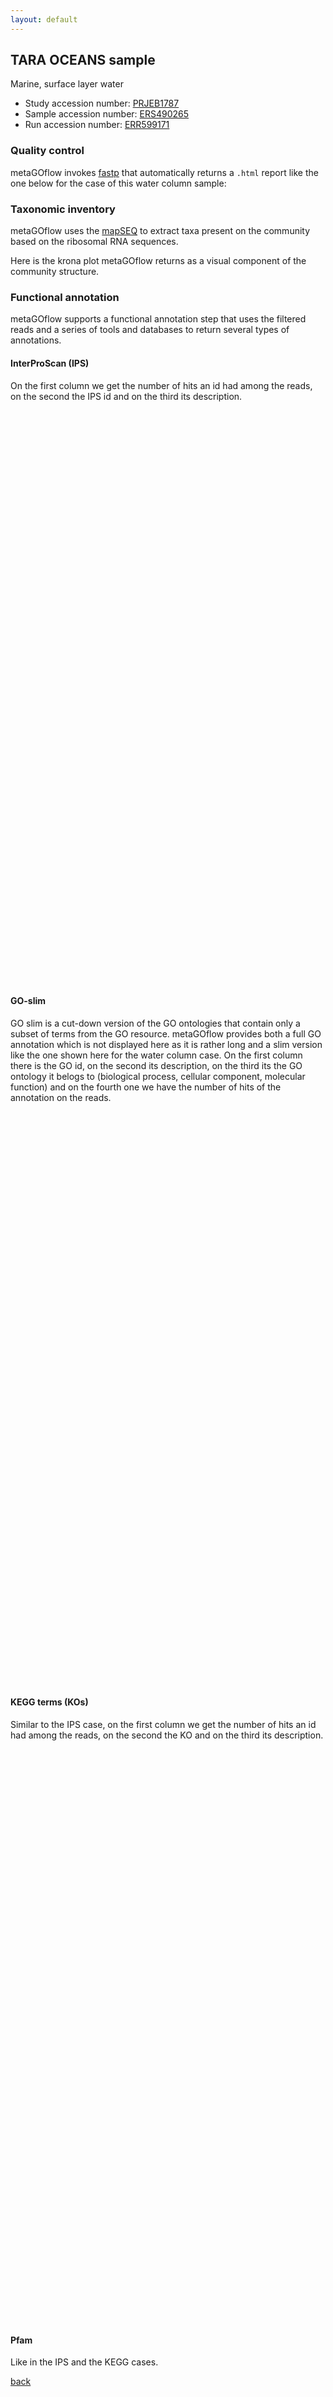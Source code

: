 ```yaml
---
layout: default
---
```


## TARA OCEANS sample 

Marine, surface layer water
* Study accession number: [PRJEB1787](https://www.ebi.ac.uk/ena/browser/view/PRJEB1787)
* Sample accession number: [ERS490265](https://www.ebi.ac.uk/ena/browser/view/ERS490265)
* Run accession number: [ERR599171](https://www.ebi.ac.uk/ena/browser/view/ERR599171)


### Quality control

metaGOflow invokes [fastp](https://github.com/OpenGene/fastp) that automatically returns a `.html` report like the one below for the case of this water column sample: 

<!-- <iframe src="https://rawcdn.githack.com/hariszaf/metaGOflow-use-case/" style="width:200%; height:900px;" ></iframe> -->


### Taxonomic inventory


metaGOflow uses the [mapSEQ](https://github.com/jfmrod/mapseq) to extract taxa present on the community based on the ribosomal RNA sequences.

Here is the krona plot metaGOflow returns as a visual component of the community structure.

<!-- <iframe src="https://rawcdn.githack.com/hariszaf/metaGOflow-use-case/" style="width:200%; height:900px;" ></iframe> -->


### Functional annotation 

metaGOflow supports a functional annotation step that uses the filtered reads and a series of tools and databases to return several types of annotations. 

#### InterProScan (IPS)
 
On the first column we get the number of hits an id had among the reads, on the second the IPS id and on the third its description.

<div style="width:200%; height:900px; overflow: auto">
  <table>
    <tr>
    </tr>
  </table>
</div>

<br>


#### GO-slim 

GO slim is a cut-down version of the GO ontologies that contain only a subset of terms from the GO resource. metaGOflow provides both a full GO annotation which is not displayed here as it is rather long and a slim version like the one shown here for the water column case.
On the first column there is the GO id, 
on the second its description, 
on the third its the GO ontology it belogs to (biological process, cellular component, molecular function) and on the fourth one
we have the number of hits of the annotation on the reads.

<div style="width:200%; height:900px; overflow: auto">
  <table>
    <tr>
    </tr>
  </table>
</div>

<br>


#### KEGG terms (KOs)

Similar to the IPS case, on the first column we get the number of hits an id had among the reads, on the second the KO and on the third its description.


<div style="width:200%; height:900px; overflow: auto">
  <table>
    <tr>
    </tr>
  </table>
</div>

<br>

#### Pfam 

Like in the IPS and the KEGG cases.

[back](./)


